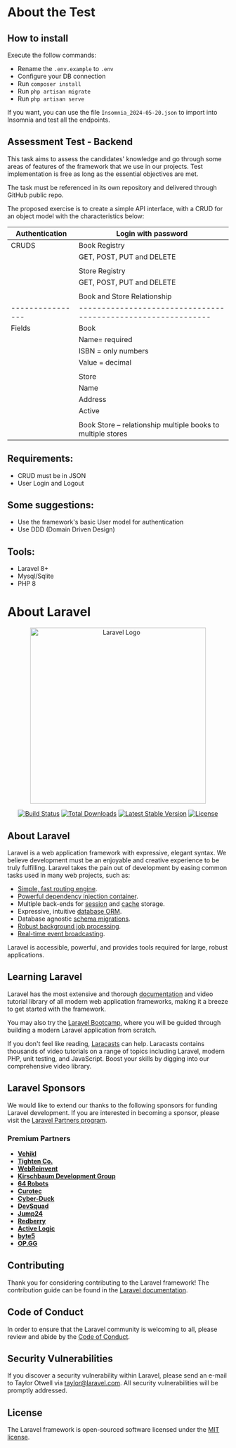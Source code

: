# About the Test

## How to install

Execute the follow commands:

-   Rename the `.env.example` to `.env`
-   Configure your DB connection
-   Run `composer install`
-   Run `php artisan migrate`
-   Run `php artisan serve`

If you want, you can use the file `Insomnia_2024-05-20.json` to import into Insomnia and test all the endpoints.

## Assessment Test - Backend

This task aims to assess the candidates' knowledge and go through some areas of features of the framework that we use in our projects. Test implementation is free as long as the essential objectives are met.

The task must be referenced in its own repository and delivered through GitHub public repo.

The proposed exercise is to create a simple API interface, with a CRUD for an object model with the characteristics below:

| Authentication   | Login with password                                           |
| ---------------- | ------------------------------------------------------------- |
| CRUDS            | Book Registry                                                 |
|                  | GET, POST, PUT and DELETE                                     |
|                  |                                                               |
|                  | Store Registry                                                |
|                  | GET, POST, PUT and DELETE                                     |
|                  |                                                               |
|                  | Book and Store Relationship                                   |
| ---------------- | ------------------------------------------------------------- |
| Fields           | Book                                                          |
|                  | Name= required                                                |
|                  | ISBN = only numbers                                           |
|                  | Value = decimal                                               |
|                  |                                                               |
|                  | Store                                                         |
|                  | Name                                                          |
|                  | Address                                                       |
|                  | Active                                                        |
|                  |                                                               |
|                  | Book Store – relationship multiple books to multiple stores   |

## Requirements:

-   CRUD must be in JSON
-   User Login and Logout

## Some suggestions:

-   Use the framework's basic User model for authentication
-   Use DDD (Domain Driven Design)

## Tools:

-   Laravel 8+
-   Mysql/Sqlite
-   PHP 8

# About Laravel

<p align="center"><a href="https://laravel.com" target="_blank"><img src="https://raw.githubusercontent.com/laravel/art/master/logo-lockup/5%20SVG/2%20CMYK/1%20Full%20Color/laravel-logolockup-cmyk-red.svg" width="400" alt="Laravel Logo"></a></p>

<p align="center">
<a href="https://github.com/laravel/framework/actions"><img src="https://github.com/laravel/framework/workflows/tests/badge.svg" alt="Build Status"></a>
<a href="https://packagist.org/packages/laravel/framework"><img src="https://img.shields.io/packagist/dt/laravel/framework" alt="Total Downloads"></a>
<a href="https://packagist.org/packages/laravel/framework"><img src="https://img.shields.io/packagist/v/laravel/framework" alt="Latest Stable Version"></a>
<a href="https://packagist.org/packages/laravel/framework"><img src="https://img.shields.io/packagist/l/laravel/framework" alt="License"></a>
</p>

## About Laravel

Laravel is a web application framework with expressive, elegant syntax. We believe development must be an enjoyable and creative experience to be truly fulfilling. Laravel takes the pain out of development by easing common tasks used in many web projects, such as:

-   [Simple, fast routing engine](https://laravel.com/docs/routing).
-   [Powerful dependency injection container](https://laravel.com/docs/container).
-   Multiple back-ends for [session](https://laravel.com/docs/session) and [cache](https://laravel.com/docs/cache) storage.
-   Expressive, intuitive [database ORM](https://laravel.com/docs/eloquent).
-   Database agnostic [schema migrations](https://laravel.com/docs/migrations).
-   [Robust background job processing](https://laravel.com/docs/queues).
-   [Real-time event broadcasting](https://laravel.com/docs/broadcasting).

Laravel is accessible, powerful, and provides tools required for large, robust applications.

## Learning Laravel

Laravel has the most extensive and thorough [documentation](https://laravel.com/docs) and video tutorial library of all modern web application frameworks, making it a breeze to get started with the framework.

You may also try the [Laravel Bootcamp](https://bootcamp.laravel.com), where you will be guided through building a modern Laravel application from scratch.

If you don't feel like reading, [Laracasts](https://laracasts.com) can help. Laracasts contains thousands of video tutorials on a range of topics including Laravel, modern PHP, unit testing, and JavaScript. Boost your skills by digging into our comprehensive video library.

## Laravel Sponsors

We would like to extend our thanks to the following sponsors for funding Laravel development. If you are interested in becoming a sponsor, please visit the [Laravel Partners program](https://partners.laravel.com).

### Premium Partners

-   **[Vehikl](https://vehikl.com/)**
-   **[Tighten Co.](https://tighten.co)**
-   **[WebReinvent](https://webreinvent.com/)**
-   **[Kirschbaum Development Group](https://kirschbaumdevelopment.com)**
-   **[64 Robots](https://64robots.com)**
-   **[Curotec](https://www.curotec.com/services/technologies/laravel/)**
-   **[Cyber-Duck](https://cyber-duck.co.uk)**
-   **[DevSquad](https://devsquad.com/hire-laravel-developers)**
-   **[Jump24](https://jump24.co.uk)**
-   **[Redberry](https://redberry.international/laravel/)**
-   **[Active Logic](https://activelogic.com)**
-   **[byte5](https://byte5.de)**
-   **[OP.GG](https://op.gg)**

## Contributing

Thank you for considering contributing to the Laravel framework! The contribution guide can be found in the [Laravel documentation](https://laravel.com/docs/contributions).

## Code of Conduct

In order to ensure that the Laravel community is welcoming to all, please review and abide by the [Code of Conduct](https://laravel.com/docs/contributions#code-of-conduct).

## Security Vulnerabilities

If you discover a security vulnerability within Laravel, please send an e-mail to Taylor Otwell via [taylor@laravel.com](mailto:taylor@laravel.com). All security vulnerabilities will be promptly addressed.

## License

The Laravel framework is open-sourced software licensed under the [MIT license](https://opensource.org/licenses/MIT).
